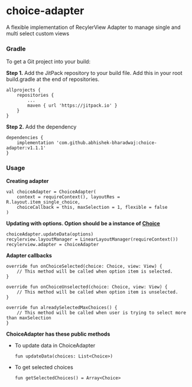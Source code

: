 # choice-adapter
A flexible implementation of RecylerView Adapter to manage single and multi select custom views

### Gradle
To get a Git project into your build:

**Step 1.** Add the JitPack repository to your build file. Add this in your root build.gradle at the end of repositories.
```
allprojects {
    repositories {
        ...
        maven { url 'https://jitpack.io' }
    }
}
```
**Step 2.** Add the dependency
```
dependencies {
    implementation 'com.github.abhishek-bharadwaj:choice-adapter:v1.1.1'
}
```

### Usage

**Creating adapter**
```
val choiceAdapter = ChoiceAdapter(
    context = requireContext(), layoutRes = R.layout.item_single_choice,
    choiceCallback = this, maxSelection = 1, flexible = false
)
```

**Updating with options. Option should be a instance of [Choice](https://github.com/abhishek-bharadwaj/choice-adapter/blob/master/choiceadapter/src/main/java/com/choiceadapter/Choice.kt)**
```
choiceAdapter.updateData(options)
recylerview.layoutManager = LinearLayoutManager(requireContext())
recylerview.adapter = choiceAdapter
```

**Adapter callbacks**
```
override fun onChoiceSelected(choice: Choice, view: View) {
    // This method will be called when option item is selected.
}

override fun onChoiceUnselected(choice: Choice, view: View) {
    // This method will be called when option item is unselected.
}

override fun alreadySelectedMaxChoices() {
    // This method will be called when user is trying to select more than maxSelection
}
```

**ChoiceAdapter has these public methods**
- To update data in ChoiceAdapter
    ```
    fun updateData(choices: List<Choice>)
    ```
- To get selected choices
    ```
    fun getSelectedChoices() = Array<Choice>
    ```